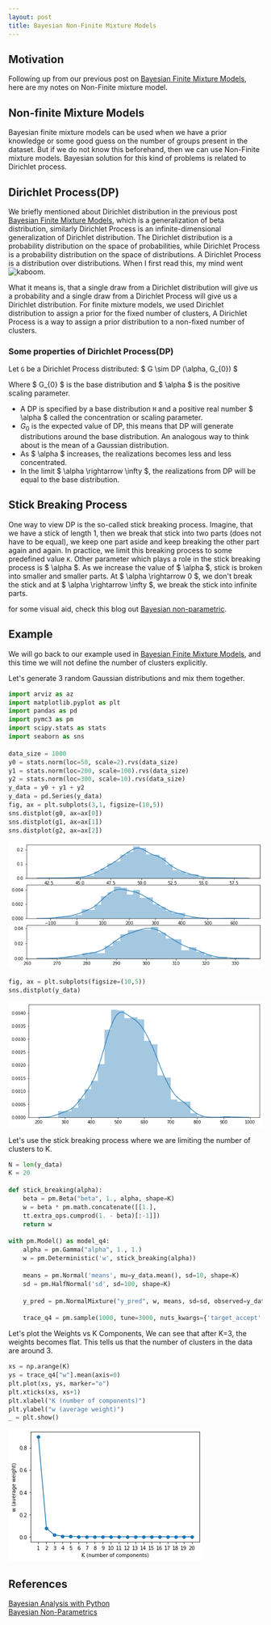 ```yaml
---
layout: post
title: Bayesian Non-Finite Mixture Models
---
```

## Motivation
Following up from our previous post on [Bayesian Finite Mixture Models](https://dipsingh.github.io/Bayesian-Mixture-Models/),
here are my notes on Non-Finite mixture model.


## Non-finite Mixture Models
Bayesian finite mixture models can be used when we have a prior knowledge or some good guess on the number of groups present in
the dataset. But if we do not know this beforehand, then we can use Non-Finite mixture models. Bayesian solution for this
kind of problems is related to Dirichlet process.


## Dirichlet Process(DP)
We briefly mentioned about Dirichlet distribution in the previous post [Bayesian Finite Mixture Models](https://dipsingh.github.io/Bayesian-Mixture-Models/),
which is a generalization of beta distribution, similarly Dirichlet Process is an infinite-dimensional generalization of Dirichlet 
distribution. The Dirichlet distribution is a probability distribution on the space of probabilities, while Dirichlet Process
is a probability distribution on the space of distributions. A Dirichlet Process is a distribution over distributions. 
When I first read this, my mind went ![kaboom](https://media.giphy.com/media/kVA5mbyY6Z6AU/giphy.gif).


What it means is, that a single draw from a Dirichlet distribution will give us a probability and a single draw from a Dirichlet 
Process will give us a Dirichlet distribution. For finite mixture models, we used Dirichlet distribution to assign a prior for the 
fixed number of clusters, A Dirichlet Process is a way to assign a prior distribution to a non-fixed number of clusters.


### Some properties of Dirichlet Process(DP) 
Let `G` be a Dirichlet Process distributed:
    $ G \sim DP (\alpha, G_{0}) $

Where $ G_{0} $ is the base distribution and $ \alpha $ is the positive scaling parameter. 

- A DP is specified by a base distribution `H` and a positive real number $ \alpha $ called the concentration or scaling parameter.
- $G_{0}$ is the expected value of DP, this means that DP will generate distributions around the base distribution. An analogous way
to think about is the mean of a Gaussian distribution.
- As $ \alpha $ increases, the realizations becomes less and less concentrated.
- In the limit $ \alpha \rightarrow \infty $, the realizations from DP will be equal to the base distribution.


## Stick Breaking Process
One way to view DP is the so-called stick breaking process. Imagine, that we have a stick of length 1, then we break that stick
into two parts (does not have to be equal), we keep one part aside and keep breaking the other part again and again. In practice,
we limit this breaking process to some predefined value `K`. Other parameter which plays a role in the stick breaking process is 
$ \alpha $. As we increase the value of $ \alpha $, stick is broken into smaller and smaller parts. At $ \alpha \rightarrow 0 $,
we don't break the stick and at $ \alpha \rightarrow \infty $, we break the stick into infinite parts.

for some visual aid, check this blog out [Bayesian non-parametric](https://statsbot.co/blog/bayesian-nonparametrics/).

## Example
We will go back to our example used in [Bayesian Finite Mixture Models](https://dipsingh.github.io/Bayesian-Mixture-Models/),
and this time we will not define the number of clusters explicitly.

Let's generate 3 random Gaussian distributions and mix them together.
```python
import arviz as az
import matplotlib.pyplot as plt
import pandas as pd
import pymc3 as pm
import scipy.stats as stats
import seaborn as sns

data_size = 1000
y0 = stats.norm(loc=50, scale=2).rvs(data_size)
y1 = stats.norm(loc=200, scale=100).rvs(data_size)
y2 = stats.norm(loc=300, scale=10).rvs(data_size)
y_data = y0 + y1 + y2
y_data = pd.Series(y_data)
fig, ax = plt.subplots(3,1, figsize=(10,5))
sns.distplot(g0, ax=ax[0])
sns.distplot(g1, ax=ax[1])
sns.distplot(g2, ax=ax[2])
```
![Distributions](/images/post4/fig1.png "Three Distributions")

```python
fig, ax = plt.subplots(figsize=(10,5))
sns.distplot(y_data)
```
![Mixture](/images/post4/fig2.png "Mixture of Three Distributions")

Let's use the stick breaking process where we are limiting the number of clusters to K.
```python
N = len(y_data)
K = 20

def stick_breaking(alpha):
    beta = pm.Beta("beta", 1., alpha, shape=K)
    w = beta * pm.math.concatenate([[1.],
    tt.extra_ops.cumprod(1. - beta)[:-1]])
    return w

with pm.Model() as model_q4:
    alpha = pm.Gamma("alpha", 1., 1.)
    w = pm.Deterministic('w', stick_breaking(alpha))
    
    means = pm.Normal('means', mu=y_data.mean(), sd=10, shape=K)
    sd = pm.HalfNormal('sd', sd=100, shape=K)

    y_pred = pm.NormalMixture("y_pred", w, means, sd=sd, observed=y_data)
    
    trace_q4 = pm.sample(1000, tune=3000, nuts_kwargs={'target_accept': 0.9})
```

Let's plot the Weights vs K Components, We can see that after K=3, the weights becomes flat. This tells us that the number of 
clusters in the data are around 3. 
```python
xs = np.arange(K)
ys = trace_q4["w"].mean(axis=0)
plt.plot(xs, ys, marker="o")
plt.xticks(xs, xs+1)
plt.xlabel("K (number of components)")
plt.ylabel("w (average weight)")
_ = plt.show()
```
![WAIC](/images/post4/fig3.png "Components vs Weights")


## References
[Bayesian Analysis with Python](https://www.amazon.com/Bayesian-Analysis-Python-Introduction-probabilistic-ebook/dp/B07HHBCR9G)
<br>
[Bayesian Non-Parametrics](https://statsbot.co/blog/bayesian-nonparametrics/)